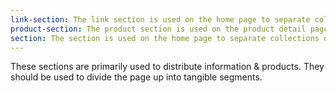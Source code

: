 ```yaml
---
link-section: The link section is used on the home page to separate collections of products while also acting as a button to see more. The link section title and small paragraph should be describing the items below the section.
product-section: The product section is used on the product detail page to separate the main product while also suggesting the customer view other products or items. The product section title should describe the items below the section.
section: The section is used on the home page to separate collections of products and info. The section title and small paragraph should be describing the items below the section.
---
```


These sections are primarily used to distribute information & products. They should be used to divide the page up into tangible segments.

